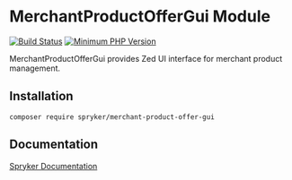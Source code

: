 # MerchantProductOfferGui Module
[![Build Status](https://travis-ci.org/spryker/merchant-product-offer-gui.svg)](https://travis-ci.org/spryker/merchant-product-offer-gui)
[![Minimum PHP Version](https://img.shields.io/badge/php-%3E%3D%207.2-8892BF.svg)](https://php.net/)

MerchantProductOfferGui provides Zed UI interface for merchant product management.

## Installation

```
composer require spryker/merchant-product-offer-gui
```

## Documentation

[Spryker Documentation](https://academy.spryker.com/developing_with_spryker/module_guide/modules.html)
